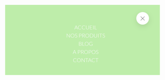 ![Screenshot](https://github.com/AnneDupin/CheckBox_Menu/blob/main/Menu%20Checkbox/FireShot%20Capture%20004%20-%20Menu%20Spread%20Checkbox%20-%20127.0.0.1.png)
